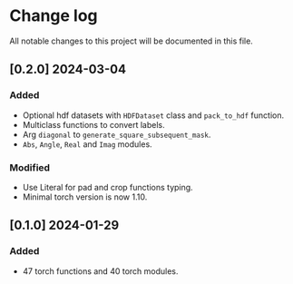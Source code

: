 # Change log

All notable changes to this project will be documented in this file.

## [0.2.0] 2024-03-04
### Added
- Optional hdf datasets with `HDFDataset` class and `pack_to_hdf` function.
- Multiclass functions to convert labels.
- Arg `diagonal` to `generate_square_subsequent_mask`.
- `Abs`, `Angle`, `Real` and `Imag` modules.

### Modified
- Use Literal for pad and crop functions typing.
- Minimal torch version is now 1.10.

## [0.1.0] 2024-01-29
### Added
- 47 torch functions and 40 torch modules.
